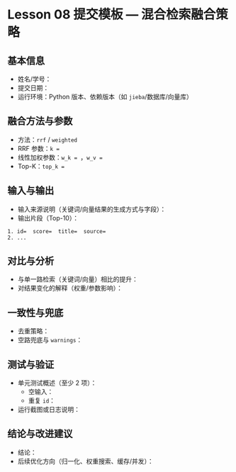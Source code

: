 # Lesson 08 提交模板 — 混合检索融合策略

## 基本信息
- 姓名/学号：
- 提交日期：
- 运行环境：Python 版本、依赖版本（如 `jieba`/数据库/向量库）

## 融合方法与参数
- 方法：`rrf` / `weighted`
- RRF 参数：`k = `
- 线性加权参数：`w_k = `，`w_v = `
- Top-K：`top_k = `

## 输入与输出
- 输入来源说明（关键词/向量结果的生成方式与字段）：
- 输出片段（Top-10）：
```
1. id=  score=  title=  source=
2. ...
```

## 对比与分析
- 与单一路检索（关键词/向量）相比的提升：
- 对结果变化的解释（权重/参数影响）：

## 一致性与兜底
- 去重策略：
- 空路兜底与 `warnings`：

## 测试与验证
- 单元测试概述（至少 2 项）：
  - 空输入：
  - 重复 `id`：
- 运行截图或日志说明：

## 结论与改进建议
- 结论：
- 后续优化方向（归一化、权重搜索、缓存/并发）：